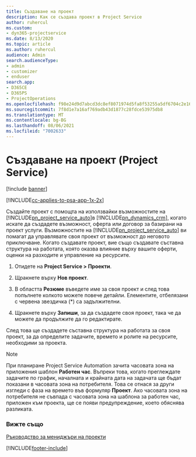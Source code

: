 ```yaml
---
title: Създаване на проект
description: Как се създава проект в Project Service
author: ruhercul
ms.custom:
- dyn365-projectservice
ms.date: 8/13/2020
ms.topic: article
ms.author: ruhercul
audience: Admin
search.audienceType:
- admin
- customizer
- enduser
search.app:
- D365CE
- D365PS
- ProjectOperations
ms.openlocfilehash: f98e24d9d7abcd3dc8ef8071974d5fa8f53255a5df6704c2e166b0831a5935f1
ms.sourcegitcommit: 7f8d1e7a16af769adb43d1877c28fdce53975db8
ms.translationtype: MT
ms.contentlocale: bg-BG
ms.lasthandoff: 08/06/2021
ms.locfileid: "7002633"
---
```

# <a name="create-a-project-project-service"></a>Създаване на проект (Project Service)

[!include [banner](../includes/psa-now-project-operations.md)]

[!INCLUDE[cc-applies-to-psa-app-1x-2x](../includes/cc-applies-to-psa-app-1x-2x.md)]

Създайте проект с помощта на използвайки възможностите на [!INCLUDE[pn_project_service_auto](../includes/pn-project-service-auto.md)]в [!INCLUDE[pn_dynamics_crm](../includes/pn-dynamics-crm.md)], когато искате да създадете възможност, оферта или договор за базирани на проект услуги. Възможностите на [!INCLUDE[pn_project_service_auto](../includes/pn-project-service-auto.md)] ви помагат да управлявате своя проект от възможност до неговото приключване. Когато създавате проект, вие също създавате съставна структура на работата, която оказва влияние върху вашите оферти, оценки на разходите и управление на ресурсите.  
  
1.  Отидете на **Project Service > Проекти**.  
  
2.  Щракнете върху **Нов проект**.  
  
3.  В областта **Резюме** въведете име за своя проект и след това попълнете колкото можете повече детайли. Елементите, отбелязани с червена звездичка (*) са задължителни.  
  
4.  Щракнете върху **Запиши**, за да създадете своя проект, така че да можете да продължите да го редактирате.  
  
След това ще създадете съставна структура на работата за своя проект, за да определите задачите, времето и ролите на ресурсите, необходими за проекта.  

> [!NOTE]
> При планиране Project Service Automation зачита часовата зона на приложения шаблон **Работен час**. Въпреки това, когато преглеждате задачите по график, началната и крайната дата на задачата ще бъдат показани в часовата зона на потребителя. Това се отнася за други изгледи с фаза на времето във формуляр **Проект**. Ако часовата зона на потребителя не съвпада с часовата зона на шаблона за работен час, приложен към проекта, ще се появи предупреждение, което обяснява разликата. 
  
### <a name="see-also"></a>Вижте също  
 [Ръководство за мениджъри на проекти](../psa/project-manager-guide.md)


[!INCLUDE[footer-include](../includes/footer-banner.md)]